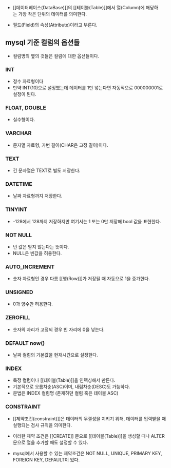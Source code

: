 - [[데이터베이스(DataBase)]]의 [[테이블(Table)]]에서 열(Column)에 해당하는 가장 작은 단위의 데이터를 의미한다. 

- 필드(Field)의 속성(Attribute)이라고 부른다.


## mysql 기준 컬럼의 옵션들

- 컬럼명의 옆의 것들은 컬럼에 대한 옵션들이다.
### INT

- 정수 자료형이다
- 만약 INT(10)으로 설정했는데 데이터를 1만 넣는다면 자동적으로 000000001로 설정이 된다.
### FLOAT, DOUBLE

- 실수형이다.
### VARCHAR

- 문자열 자료형, 가변 길이(CHAR은 고정 길이)이다.
### TEXT

- 긴 문자열은 TEXT로 별도 저장한다.
### DATETIME

- 날짜 자료형까지 저장한다.
### TINYINT

- -128에서 128까지 저장하지만 여기서는 1 또는 0만 저장해 bool 값을 표현한다.
### NOT NULL

- 빈 값은 받지 않는다는 뜻이다.
- NULL은 빈값을 허용한다.
### AUTO_INCREMENT

- 숫자 자료형인 경우 다름 [[행(Row)]]가 저장될 때 자동으로 1을 증가한다.
### UNSIGNED 

- 0과 양수만 허용한다.
### ZEROFILL

- 숫자의 자리가 고정되 경우 빈 자리에 0을 넣는다.
### DEFAULT now()

- 날짜 컬럼의 기본값을 현재시간으로 설정한다.
### INDEX

- 특정 컬럼이나 [[테이블(Table)]]을 인덱싱해서 만든다.
- 기본적으로 오름차순(ASC)이며, 내림차순(DESC)도 가능하다.
- 문법은 INDEX 컬럼명 (존재하던 컬럼 혹은 테이블 ASC)
### CONSTRAINT

- [[제약조건(constraint)]]은 데이터의 무결성을 지키기 위해, 데이터를 입력받을 때 실행되는 검사 규칙을 의미한다.  
- 이러한 제약 조건은 [[CREATE]] 문으로 [[테이블(Table)]]을 생성할 때나 ALTER 문으로 열을 추가할 때도 설정할 수 있다.

- mysql에서 사용할 수 있는 제약조건은 NOT NULL, UNIQUE, PRIMARY KEY, FOREIGN KEY, DEFAULT이 있다.


